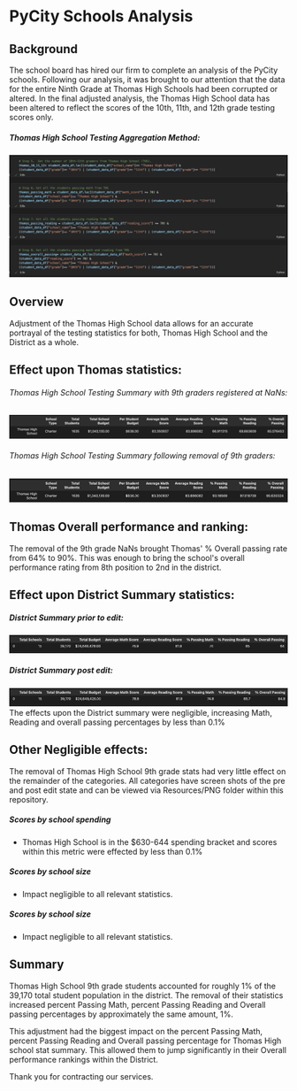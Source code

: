 # PyCity Schools Analysis

## Background

The school board has hired our firm to complete an analysis of the PyCity schools.  Following our analysis, it was brought to our attention that the data for the entire Ninth Grade at Thomas High Schools had been corrupted or altered.  In the final adjusted analysis, the Thomas High School data has been altered to reflect the scores of the 10th, 11th, and 12th grade testing scores only. 

##### Thomas High School Testing Aggregation Method:
![](https://github.com/bktescher/school_districtA/blob/main/resources/PNG/THS%20aggregation.png)

## Overview
Adjustment of the Thomas High School data allows for an accurate portrayal of the testing statistics for both, Thomas High School and the District as a whole.  

## Effect upon Thomas statistics:
###### Thomas High School Testing Summary with 9th graders registered at NaNs:
![](https://github.com/bktescher/school_districtA/blob/main/resources/PNG/Thomas%20Summary%20pre%20edit.png)
###### Thomas High School Testing Summary following removal of 9th graders: 
![](https://github.com/bktescher/school_districtA/blob/main/resources/PNG/Thomas%20Summary%20post.png)


## Thomas Overall performance and ranking:
The removal of the 9th grade NaNs brought Thomas' % Overall passing rate from 64% to 90%.  This was enough to bring the school's overall performance rating from 8th position to 2nd in the district.  


## Effect upon District Summary statistics:
##### District Summary prior to edit:
![](https://github.com/bktescher/school_districtA/blob/main/resources/PNG/district%20summary%20pre.png)
##### District Summary post edit:
![](https://github.com/bktescher/school_districtA/blob/main/resources/PNG/district%20summary%20post.png)
The effects upon the District summary were negligible, increasing Math, Reading and overall passing percentages by less than 0.1%


## Other Negligible effects:
The removal of Thomas High School 9th grade stats had very little effect on the remainder of the categories.  All categories have screen shots of the pre and post edit state and can be viewed via Resources/PNG folder within this repository.  

##### Scores by school spending
- Thomas High School is in the $630-644 spending bracket and scores within this metric were effected by less than 0.1%

##### Scores by school size
- Impact negligible to all relevant statistics.

##### Scores by school size
- Impact negligible to all relevant statistics.

## Summary
Thomas High School 9th grade students accounted for roughly 1% of the 39,170 total student population in the district.  The removal of their statistics increased percent Passing Math, percent Passing Reading and Overall passing percentages by approximately the same amount, 1%. 

This adjustment had the biggest impact on the percent Passing Math, percent Passing Reading and Overall passing percentage for Thomas High school stat summary.  This allowed them to jump significantly in their Overall performance rankings within the District.

Thank you for contracting our services.
